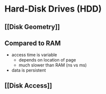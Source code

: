 # Hard-Disk Drives (HDD)
## [[Disk Geometry]]
## Compared to RAM
- access time is variable
	- depends on location of page
	- much slower than RAM (ns vs ms)
- data is persistent  
## [[Disk Access]]